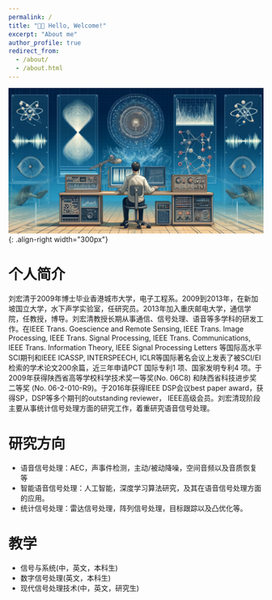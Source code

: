 ```yaml
---
permalink: /
title: "👋🏼 Hello, Welcome!"
excerpt: "About me"
author_profile: true
redirect_from: 
  - /about/
  - /about.html
---
```




![Illustration of combining vision and language modalities](/images/pp.png){: .align-right width="300px"}
 
# 个人简介

刘宏清于2009年博士毕业香港城市大学，电子工程系。2009到2013年，在新加坡国立大学，水下声学实验室，任研究员。2013年加入重庆邮电大学，通信学院，任教授，博导。刘宏清教授长期从事通信、信号处理、语音等多学科的研发工作。在IEEE Trans. Goescience and Remote Sensing, IEEE Trans. Image Processing, IEEE Trans. Signal Processing, IEEE Trans. Communications, IEEE Trans. Information Theory, IEEE Signal Processing Letters 等国际高水平SCI期刊和IEEE ICASSP, INTERSPEECH, ICLR等国际著名会议上发表了被SCI/EI 检索的学术论文200余篇，近三年申请PCT 国际专利1 项、国家发明专利4 项。于2009年获得陕西省高等学校科学技术奖一等奖(No. 06C8) 和陕西省科技进步奖二等奖 (No. 06-2-010-R9)。于2016年获得IEEE DSP会议best paper award，获得SP，DSP等多个期刊的outstanding reviewer， IEEE高级会员。刘宏清现阶段主要从事统计信号处理方面的研究工作，着重研究语音信号处理。

# 研究方向

- 语音信号处理：AEC，声事件检测，主动/被动降噪，空间音频以及音质恢复等
- 智能语音信号处理：人工智能，深度学习算法研究，及其在语音信号处理方面的应用。
- 统计信号处理：雷达信号处理，阵列信号处理，目标跟踪以及凸优化等。

# 教学
- 信号与系统(中，英文，本科生)
- 数字信号处理(英文，本科生)
- 现代信号处理技术(中，英文，研究生)





